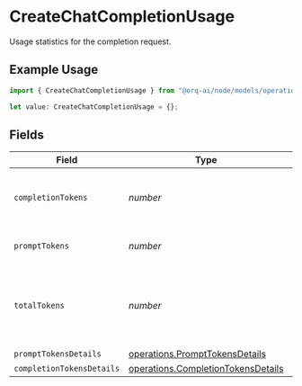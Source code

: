 # CreateChatCompletionUsage

Usage statistics for the completion request.

## Example Usage

```typescript
import { CreateChatCompletionUsage } from "@orq-ai/node/models/operations";

let value: CreateChatCompletionUsage = {};
```

## Fields

| Field                                                                                    | Type                                                                                     | Required                                                                                 | Description                                                                              |
| ---------------------------------------------------------------------------------------- | ---------------------------------------------------------------------------------------- | ---------------------------------------------------------------------------------------- | ---------------------------------------------------------------------------------------- |
| `completionTokens`                                                                       | *number*                                                                                 | :heavy_minus_sign:                                                                       | Number of tokens in the generated completion.                                            |
| `promptTokens`                                                                           | *number*                                                                                 | :heavy_minus_sign:                                                                       | Number of tokens in the prompt.                                                          |
| `totalTokens`                                                                            | *number*                                                                                 | :heavy_minus_sign:                                                                       | Total number of tokens used in the request (prompt + completion).                        |
| `promptTokensDetails`                                                                    | [operations.PromptTokensDetails](../../models/operations/prompttokensdetails.md)         | :heavy_minus_sign:                                                                       | N/A                                                                                      |
| `completionTokensDetails`                                                                | [operations.CompletionTokensDetails](../../models/operations/completiontokensdetails.md) | :heavy_minus_sign:                                                                       | N/A                                                                                      |